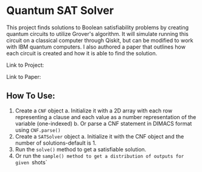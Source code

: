 # Quantum SAT Solver
This project finds solutions to Boolean satisfiability problems by creating quantum circuits to utilize Grover's algorithm. It will simulate running this circuit on a classical computer through Qiskit, but can be modified to work with IBM quantum computers. I also authored a paper that outlines how each circuit is created and how it is able to find the solution.

Link to Project:

Link to Paper:

## How To Use:
1. Create a `CNF` object
    a. Initialize it with a 2D array with each row representing a clause and each value as a number representation of the variable (one-indexed)
    b. Or parse a CNF statement in DIMACS format using `CNF.parse()`
2. Create a `SATSolver` object
    a. Initialize it with the CNF object and the number of solutions-default is 1.
3. Run the `solve()` method to get a satisfiable solution.
4. Or run the `sample() method to get a distribution of outputs for given `shots`

